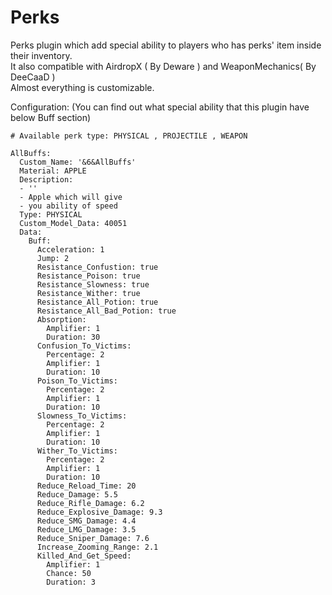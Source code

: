# Perks
Perks plugin which add special ability to players who has perks' item inside their inventory.\
It also compatible with AirdropX ( By Deware ) and WeaponMechanics( By DeeCaaD )\
Almost everything is customizable.

Configuration: (You can find out what special ability that this plugin have below Buff section)

```
# Available perk type: PHYSICAL , PROJECTILE , WEAPON

AllBuffs:
  Custom_Name: '&6&AllBuffs'
  Material: APPLE
  Description:
  - ''
  - Apple which will give
  - you ability of speed
  Type: PHYSICAL
  Custom_Model_Data: 40051
  Data:
    Buff:
      Acceleration: 1
      Jump: 2
      Resistance_Confustion: true
      Resistance_Poison: true
      Resistance_Slowness: true
      Resistance_Wither: true
      Resistance_All_Potion: true
      Resistance_All_Bad_Potion: true
      Absorption:
        Amplifier: 1
        Duration: 30
      Confusion_To_Victims:
        Percentage: 2
        Amplifier: 1
        Duration: 10
      Poison_To_Victims:
        Percentage: 2
        Amplifier: 1
        Duration: 10
      Slowness_To_Victims:
        Percentage: 2
        Amplifier: 1
        Duration: 10
      Wither_To_Victims:
        Percentage: 2
        Amplifier: 1
        Duration: 10
      Reduce_Reload_Time: 20
      Reduce_Damage: 5.5
      Reduce_Rifle_Damage: 6.2
      Reduce_Explosive_Damage: 9.3
      Reduce_SMG_Damage: 4.4
      Reduce_LMG_Damage: 3.5
      Reduce_Sniper_Damage: 7.6
      Increase_Zooming_Range: 2.1
      Killed_And_Get_Speed:
        Amplifier: 1
        Chance: 50
        Duration: 3

```
